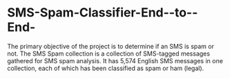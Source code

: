 # SMS-Spam-Classifier-End--to--End-
The primary objective of the project is to determine if an SMS is spam or not. The SMS Spam collection is a collection of SMS-tagged messages gathered for SMS spam analysis. It has 5,574 English SMS messages in one collection, each of which has been classified as spam or ham (legal).
